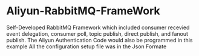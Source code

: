 # Aliyun-RabbitMQ-FrameWork

Self-Developed RabbitMQ Framework which included consumer recevied event delegation, consumer poll, topic publish, direct publish, and fanout publish.
The Aliyun Authentication Code would also be programmed in this example
All the configuration setup file was in the Json Formate 
